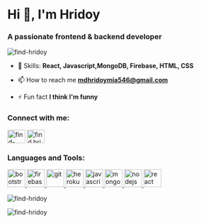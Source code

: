 <!-- ### Hi there 👋


**find-hridoy/find-hridoy** is a ✨ _special_ ✨ repository because its `README.md` (this file) appears on your GitHub profile.

Here are some ideas to get you started:

- 🔭 I’m currently working on ...
- 🌱 I’m currently learning ...
- 👯 I’m looking to collaborate on ...
- 🤔 I’m looking for help with ...
- 💬 Ask me about ...
- 📫 How to reach me: ...
- 😄 Pronouns: ...
- ⚡ Fun fact: ...
-->
<h1>Hi 👋, I'm Hridoy</h1>
<h3>A passionate frontend & backend developer</h3>

<p align="left"> <img src="https://komarev.com/ghpvc/?username=find-hridoy&label=Profile%20views&color=0e75b6&style=flat" alt="find-hridoy" /> </p>

- 💬 Skills: **React, Javascript,MongoDB, Firebase, HTML, CSS**

- 📫 How to reach me **mdhridoymia546@gmail.com**

- ⚡ Fun fact **I think I'm funny**

<h3 align="left">Connect with me:</h3>
<p align="left">
<a href="https://linkedin.com/in/find-hridoy" target="blank"><img align="center" src="https://cdn.jsdelivr.net/npm/simple-icons@3.0.1/icons/linkedin.svg" alt="find-hridoy" height="30" width="40" /></a>
<a href="https://fb.com/find.hridoy3" target="blank"><img align="center" src="https://cdn.jsdelivr.net/npm/simple-icons@3.0.1/icons/facebook.svg" alt="find.hridoy3" height="30" width="40" /></a>
</p>

<h3 align="left">Languages and Tools:</h3>
<p align="left"> <a href="https://getbootstrap.com" target="_blank"> <img src="https://devicons.github.io/devicon/devicon.git/icons/bootstrap/bootstrap-plain.svg" alt="bootstrap" width="40" height="40"/> </a> <a href="https://firebase.google.com/" target="_blank"> <img src="https://www.vectorlogo.zone/logos/firebase/firebase-icon.svg" alt="firebase" width="40" height="40"/> </a> <a href="https://git-scm.com/" target="_blank"> <img src="https://www.vectorlogo.zone/logos/git-scm/git-scm-icon.svg" alt="git" width="40" height="40"/> </a> <a href="https://heroku.com" target="_blank"> <img src="https://www.vectorlogo.zone/logos/heroku/heroku-icon.svg" alt="heroku" width="40" height="40"/> </a> <a href="https://developer.mozilla.org/en-US/docs/Web/JavaScript" target="_blank"> <img src="https://devicons.github.io/devicon/devicon.git/icons/javascript/javascript-original.svg" alt="javascript" width="40" height="40"/> </a> <a href="https://www.mongodb.com/" target="_blank"> <img src="https://devicons.github.io/devicon/devicon.git/icons/mongodb/mongodb-original-wordmark.svg" alt="mongodb" width="40" height="40"/> </a> <a href="https://nodejs.org" target="_blank"> <img src="https://devicons.github.io/devicon/devicon.git/icons/nodejs/nodejs-original-wordmark.svg" alt="nodejs" width="40" height="40"/> </a> <a href="https://reactjs.org/" target="_blank"> <img src="https://devicons.github.io/devicon/devicon.git/icons/react/react-original-wordmark.svg" alt="react" width="40" height="40"/> </a> </p>

<p><img align="left" src="https://github-readme-stats.vercel.app/api/top-langs?username=find-hridoy&show_icons=true&locale=en&layout=compact" alt="find-hridoy" /></p>
<br/>
<p>&nbsp;<img align="left" src="https://github-readme-stats.vercel.app/api?username=find-hridoy&show_icons=true&locale=en" alt="find-hridoy" /></p>
